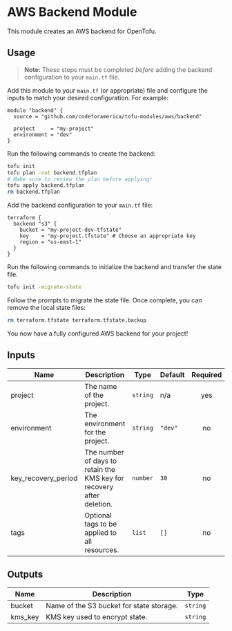 # AWS Backend Module

This module creates an AWS backend for OpenTofu.

## Usage

> **Note:** These steps must be completed _before_ adding the backend
> configuration to your `main.tf` file.

Add this module to your `main.tf` (or appropriate) file and configure the inputs
to match your desired configuration. For example:

```hcl
module "backend" {
  source = "github.com/codeforamerica/tofu-modules/aws/backend"

  project     = "my-project"
  environment = "dev"
}
```

Run the following commands to create the backend:

```bash
tofu init
tofu plan -out backend.tfplan
# Make sure to review the plan before applying!
tofu apply backend.tfplan
rm backend.tfplan
```

Add the backend configuration to your `main.tf` file:

```hcl
terraform {
  backend "s3" {
    bucket = "my-project-dev-tfstate"
    key    = "my-project.tfstate" # Choose an appropriate key
    region = "us-east-1"
  }
}
```

Run the following commands to initialize the backend and transfer the state
file.

```bash
tofu init -migrate-state
```

Follow the prompts to migrate the state file. Once complete, you can remove the
local state files:

```bash
rm terraform.tfstate terraform.tfstate.backup
```

You now have a fully configured AWS backend for your project!

## Inputs

| Name                | Description                                                           | Type     | Default | Required |
|---------------------|-----------------------------------------------------------------------|----------|---------|:--------:|
| project             | The name of the project.                                              | `string` | n/a     |   yes    |
| environment         | The environment for the project.                                      | `string` | `"dev"` |    no    |
| key_recovery_period | The number of days to retain the KMS key for recovery after deletion. | `number` | `30`    |    no    |
| tags                | Optional tags to be applied to all resources.                         | `list`   | `[]`    |    no    |


## Outputs

| Name    | Description                              | Type     |
|---------|------------------------------------------|----------|
| bucket  | Name of the S3 bucket for state storage. | `string` |
| kms_key | KMS key used to encrypt state.           | `string` |

